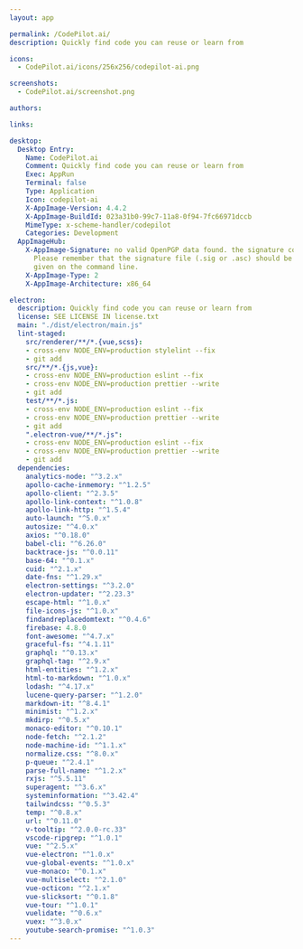 ```yaml
---
layout: app

permalink: /CodePilot.ai/
description: Quickly find code you can reuse or learn from

icons:
  - CodePilot.ai/icons/256x256/codepilot-ai.png

screenshots:
  - CodePilot.ai/screenshot.png

authors:

links:

desktop:
  Desktop Entry:
    Name: CodePilot.ai
    Comment: Quickly find code you can reuse or learn from
    Exec: AppRun
    Terminal: false
    Type: Application
    Icon: codepilot-ai
    X-AppImage-Version: 4.4.2
    X-AppImage-BuildId: 023a31b0-99c7-11a8-0f94-7fc66971dccb
    MimeType: x-scheme-handler/codepilot
    Categories: Development
  AppImageHub:
    X-AppImage-Signature: no valid OpenPGP data found. the signature could not be verified.
      Please remember that the signature file (.sig or .asc) should be the first file
      given on the command line.
    X-AppImage-Type: 2
    X-AppImage-Architecture: x86_64

electron:
  description: Quickly find code you can reuse or learn from
  license: SEE LICENSE IN license.txt
  main: "./dist/electron/main.js"
  lint-staged:
    src/renderer/**/*.{vue,scss}:
    - cross-env NODE_ENV=production stylelint --fix
    - git add
    src/**/*.{js,vue}:
    - cross-env NODE_ENV=production eslint --fix
    - cross-env NODE_ENV=production prettier --write
    - git add
    test/**/*.js:
    - cross-env NODE_ENV=production eslint --fix
    - cross-env NODE_ENV=production prettier --write
    - git add
    ".electron-vue/**/*.js":
    - cross-env NODE_ENV=production eslint --fix
    - cross-env NODE_ENV=production prettier --write
    - git add
  dependencies:
    analytics-node: "^3.2.x"
    apollo-cache-inmemory: "^1.2.5"
    apollo-client: "^2.3.5"
    apollo-link-context: "^1.0.8"
    apollo-link-http: "^1.5.4"
    auto-launch: "^5.0.x"
    autosize: "^4.0.x"
    axios: "^0.18.0"
    babel-cli: "^6.26.0"
    backtrace-js: "^0.0.11"
    base-64: "^0.1.x"
    cuid: "^2.1.x"
    date-fns: "^1.29.x"
    electron-settings: "^3.2.0"
    electron-updater: "^2.23.3"
    escape-html: "^1.0.x"
    file-icons-js: "^1.0.x"
    findandreplacedomtext: "^0.4.6"
    firebase: 4.8.0
    font-awesome: "^4.7.x"
    graceful-fs: "^4.1.11"
    graphql: "^0.13.x"
    graphql-tag: "^2.9.x"
    html-entities: "^1.2.x"
    html-to-markdown: "^1.0.x"
    lodash: "^4.17.x"
    lucene-query-parser: "^1.2.0"
    markdown-it: "^8.4.1"
    minimist: "^1.2.x"
    mkdirp: "^0.5.x"
    monaco-editor: "^0.10.1"
    node-fetch: "^2.1.2"
    node-machine-id: "^1.1.x"
    normalize.css: "^8.0.x"
    p-queue: "^2.4.1"
    parse-full-name: "^1.2.x"
    rxjs: "^5.5.11"
    superagent: "^3.6.x"
    systeminformation: "^3.42.4"
    tailwindcss: "^0.5.3"
    temp: "^0.8.x"
    url: "^0.11.0"
    v-tooltip: "^2.0.0-rc.33"
    vscode-ripgrep: "^1.0.1"
    vue: "^2.5.x"
    vue-electron: "^1.0.x"
    vue-global-events: "^1.0.x"
    vue-monaco: "^0.1.x"
    vue-multiselect: "^2.1.0"
    vue-octicon: "^2.1.x"
    vue-slicksort: "^0.1.8"
    vue-tour: "^1.0.1"
    vuelidate: "^0.6.x"
    vuex: "^3.0.x"
    youtube-search-promise: "^1.0.3"
---
```


